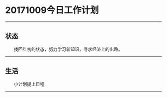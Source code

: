 20171009今日工作计划
====================

-------------------------------------------------------------------------------

## 状态 ##
　　找回年初的状态，努力学习新知识，寻求经济上的出路。  

-------------------------------------------------------------------------------

## 生活 ##
　　小计划提上日程  

-------------------------------------------------------------------------------


